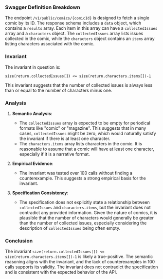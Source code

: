 ### Swagger Definition Breakdown

The endpoint `/v1/public/comics/{comicId}` is designed to fetch a single comic by its ID. The response schema includes a `data` object, which contains a `results` array. Each item in this array can have a `collectedIssues` array and a `characters` object. The `collectedIssues` array lists issues collected in the comic, while the `characters` object contains an `items` array listing characters associated with the comic.

### Invariant

The invariant in question is:

`size(return.collectedIssues[]) <= size(return.characters.items[])-1`

This invariant suggests that the number of collected issues is always less than or equal to the number of characters minus one.

### Analysis

1. **Semantic Analysis**:
   - The `collectedIssues` array is expected to be empty for periodical formats like "comic" or "magazine". This suggests that in many cases, `collectedIssues` might be zero, which would naturally satisfy the invariant if there is at least one character.
   - The `characters.items` array lists characters in the comic. It is reasonable to assume that a comic will have at least one character, especially if it is a narrative format.

2. **Empirical Evidence**:
   - The invariant was tested over 100 calls without finding a counterexample. This suggests a strong empirical basis for the invariant.

3. **Specification Consistency**:
   - The specification does not explicitly state a relationship between `collectedIssues` and `characters.items`, but the invariant does not contradict any provided information. Given the nature of comics, it is plausible that the number of characters would generally be greater than the number of collected issues, especially considering the description of `collectedIssues` being often empty.

### Conclusion

The invariant `size(return.collectedIssues[]) <= size(return.characters.items[])-1` is likely a true-positive. The semantic reasoning aligns with the invariant, and the lack of counterexamples in 100 calls supports its validity. The invariant does not contradict the specification and is consistent with the expected behavior of the API.

